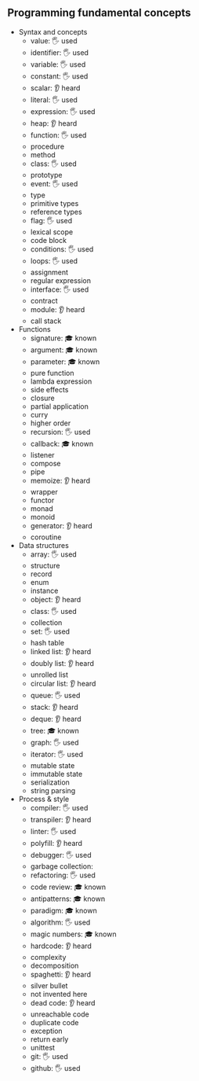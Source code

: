 ## Programming fundamental concepts

- Syntax and concepts
  - value: 🖐️ used
  - identifier: 🖐️ used
  - variable: 🖐️ used
  - constant: 🖐️ used
  - scalar: 👂 heard
  - literal:  🖐️ used
  - expression: 🖐️ used
  - heap: 👂 heard
  - function: 🖐️ used
  - procedure
  - method
  - class: 🖐️ used
  - prototype
  - event: 🖐️ used
  - type
  - primitive types
  - reference types
  - flag: 🖐️ used
  - lexical scope
  - code block
  - conditions: 🖐️ used
  - loops: 🖐️ used
  - assignment
  - regular expression
  - interface: 🖐️ used
  - contract 
  - module: 👂 heard
  - call stack
- Functions
  - signature: 🎓 known
  - argument:  🎓 known
  - parameter: 🎓 known
  - pure function
  - lambda expression
  - side effects
  - closure
  - partial application
  - curry
  - higher order
  - recursion: 🖐️ used
  - callback: 🎓 known
  - listener
  - compose
  - pipe
  - memoize: 👂 heard
  - wrapper
  - functor
  - monad
  - monoid
  - generator: 👂 heard
  - coroutine
- Data structures
  - array: 🖐️ used
  - structure
  - record
  - enum
  - instance
  - object: 👂 heard
  - class: 🖐️ used
  - collection
  - set: 🖐️ used
  - hash table
  - linked list: 👂 heard
  - doubly list: 👂 heard
  - unrolled list
  - circular list: 👂 heard
  - queue: 🖐️ used
  - stack: 👂 heard
  - deque: 👂 heard
  - tree: 🎓 known
  - graph: 🖐️ used
  - iterator: 🖐️ used
  - mutable state
  - immutable state
  - serialization
  - string parsing
- Process & style
  - compiler: 🖐️ used
  - transpiler: 👂 heard
  - linter: 🖐️ used
  - polyfill: 👂 heard
  - debugger: 🖐️ used
  - garbage collection: 
  - refactoring: 🖐️ used
  - code review: 🎓 known
  - antipatterns: 🎓 known
  - paradigm: 🎓 known
  - algorithm: 🖐️ used
  - magic numbers: 🎓 known
  - hardcode: 👂 heard
  - complexity
  - decomposition
  - spaghetti: 👂 heard
  - silver bullet
  - not invented here
  - dead code: 👂 heard
  - unreachable code
  - duplicate code
  - exception
  - return early
  - unittest
  - git: 🖐️ used 
  - github: 🖐️ used
